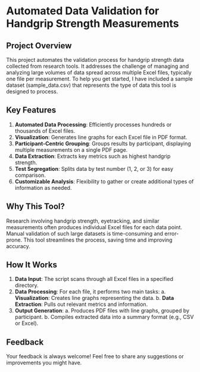 # Automated Data Validation for Handgrip Strength Measurements

## Project Overview
This project automates the validation process for handgrip strength data collected from research tools. It addresses the challenge of managing and analyzing large volumes of data spread across multiple Excel files, typically one file per measurement. To help you get started, I have included a sample dataset (sample_data.csv) that represents the type of data this tool is designed to process.

## Key Features
1. **Automated Data Processing**: Efficiently processes hundreds or thousands of Excel files.
2. **Visualization**: Generates line graphs for each Excel file in PDF format.
3. **Participant-Centric Grouping**: Groups results by participant, displaying multiple measurements on a single PDF page.
4. **Data Extraction**: Extracts key metrics such as highest handgrip strength.
5. **Test Segregation**: Splits data by test number (1, 2, or 3) for easy comparison.
6. **Customizable Analysis**: Flexibility to gather or create additional types of information as needed.

## Why This Tool?
Research involving handgrip strength, eyetracking, and similar measurements often produces individual Excel files for each data point. Manual validation of such large datasets is time-consuming and error-prone. This tool streamlines the process, saving time and improving accuracy.

## How It Works
1. **Data Input**: The script scans through all Excel files in a specified directory.
2. **Data Processing**: For each file, it performs two main tasks:
   a. **Visualization**: Creates line graphs representing the data.
   b. **Data Extraction**: Pulls out relevant metrics and information.
3. **Output Generation**:
   a. Produces PDF files with line graphs, grouped by participant.
   b. Compiles extracted data into a summary format (e.g., CSV or Excel).

## Feedback
Your feedback is always welcome! Feel free to share any suggestions or improvements you might have.
